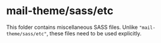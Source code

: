 # mail-theme/sass/etc

This folder contains miscellaneous SASS files. Unlike `"mail-theme/sass/etc"`, these files
need to be used explicitly.
